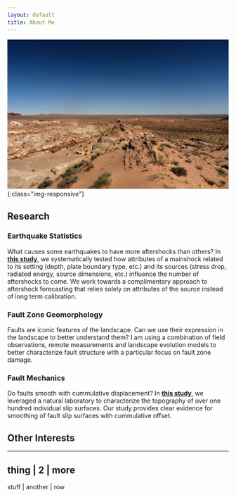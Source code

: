 ```yaml
---
layout: default
title: About Me
---
```


![A photo in the forest](assets/img/utah_mollys_castle.jpg){:class="img-responsive"}

## Research

### Earthquake Statistics

What causes some earthquakes to have more aftershocks than others? In <a href="https://scholar.google.ca/citations?hl=en&user=XsIHgIsAAAAJ">__this study__</a>, we systematically tested how attributes of a mainshock related to its setting (depth, plate boundary type, etc.) and its sources (stress drop, radiated energy, source dimensions, etc.) influence the number of aftershocks to come. We work towards a complimentary approach to aftershock forecasting that relies solely on attributes of the source instead of long term calibration.

### Fault Zone Geomorphology

Faults are iconic features of the landscape. Can we use their expression in the landscape to better understand them? I am using a combination of field observations, remote measurements and landscape evolution models to better characterize fault structure with a particular focus on fault zone damage.

### Fault Mechanics

Do faults smooth with cummulative displacement? In <a href="https://agupubs.onlinelibrary.wiley.com/doi/abs/10.1029/2018JB015638">__this study__</a>, we leveraged a natural laboratory to characterize the topography of over one hundred individual slip surfaces. Our study provides clear evidence for smoothing of fault slip surfaces with cummulative offset.

## Other Interests


-----
thing | 2 | more
----------
stuff | another | row
